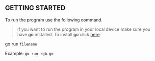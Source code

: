 ## GETTING STARTED

To run the program use the following command.

> If you want to run the program in your local device make sure you have **go** installed. To install **go** click [here](https://go.dev/).

go run `filename`

Example:
`go run rgb.go`
